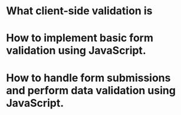 # What client-side validation is
# How to implement basic form validation using JavaScript.
# How to handle form submissions and perform data validation using JavaScript.